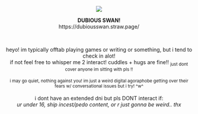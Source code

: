 <p align="center">
<img src="https://files.catbox.moe/itremf.webp">
</p>  
<p align="center">
  <strong>DUBIOUS SWAN!</strong> <br> https://dubiousswan.straw.page/
</p>  

<br>
<p align="center">
  heyo! im typically offtab playing games or writing or something, but i tend to check in alot!  <br> if not feel free to whisper me 2 interact! cuddles + hugs are fine!! <sub>just dont cover anyone im sitting with pls !!</sub> <br> <br> <sub>i may go quiet, nothing against you! im just a weird digital agoraphobe getting over their fears w/ conversational issues but i try! ^w^</sub> <br> <br> i dont have an extended dni but pls DONT interact if: <br> <em>ur under 16, ship incest/pedo content, or r just gonna be weird.. thx</em>
  
</p>
